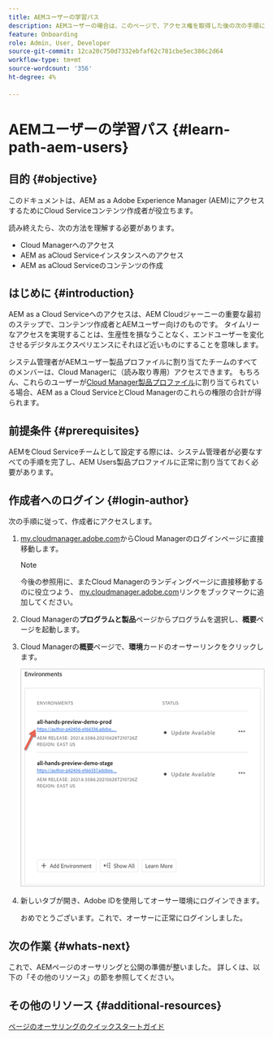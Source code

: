 ```yaml
---
title: AEMユーザーの学習パス
description: AEMユーザーの場合は、このページで、アクセス権を取得した後の次の手順について説明します
feature: Onboarding
role: Admin, User, Developer
source-git-commit: 12ca20c750d7332ebfaf62c781cbe5ec386c2d64
workflow-type: tm+mt
source-wordcount: '356'
ht-degree: 4%

---
```


# AEMユーザーの学習パス {#learn-path-aem-users}

## 目的 {#objective}

このドキュメントは、AEM as a Adobe Experience Manager (AEM)にアクセスするためにCloud Serviceコンテンツ作成者が役立ちます。

読み終えたら、次の方法を理解する必要があります。

* Cloud Managerへのアクセス
* AEM as aCloud Serviceインスタンスへのアクセス
* AEM as aCloud Serviceのコンテンツの作成

## はじめに  {#introduction}

AEM as a Cloud Serviceへのアクセスは、AEM Cloudジャーニーの重要な最初のステップで、コンテンツ作成者とAEMユーザー向けのものです。 タイムリーなアクセスを実現することは、生産性を損なうことなく、エンドユーザーを変化させるデジタルエクスペリエンスにそれほど近いものにすることを意味します。

システム管理者がAEMユーザー製品プロファイルに割り当てたチームのすべてのメンバーは、Cloud Managerに（読み取り専用）アクセスできます。 もちろん、これらのユーザーが[Cloud Manager製品プロファイル](https://experienceleague.adobe.com/docs/experience-manager-cloud-service/onboarding/onboarding-concepts/aem-cs-team-product-profiles.html?lang=en#cloud-manager-product-profiles)に割り当てられている場合、AEM as a Cloud ServiceとCloud Managerのこれらの権限の合計が得られます。

## 前提条件  {#prerequisites}

AEMをCloud Serviceチームとして設定する際には、システム管理者が必要なすべての手順を完了し、AEM Users製品プロファイルに正常に割り当てておく必要があります。

## 作成者へのログイン {#login-author}

次の手順に従って、作成者にアクセスします。

1. [my.cloudmanager.adobe.com](https://my.cloudmanager.adobe.com/)からCloud Managerのログインページに直接移動します。

   >[!NOTE]
   >今後の参照用に、またCloud Managerのランディングページに直接移動するのに役立つよう、 [my.cloudmanager.adobe.com](https://my.cloudmanager.adobe.com/)リンクをブックマークに追加してください。

1. Cloud Managerの&#x200B;**プログラムと製品**&#x200B;ページからプログラムを選択し、**概要**&#x200B;ページを起動します。

1. Cloud Managerの&#x200B;**概要**&#x200B;ページで、**環境**&#x200B;カードのオーサーリンクをクリックします。

   ![](/help/journey-onboarding/assets/author-environ.png)

1. 新しいタブが開き、Adobe IDを使用してオーサー環境にログインできます。

   おめでとうございます。これで、オーサーに正常にログインしました。

## 次の作業 {#whats-next}

これで、AEMページのオーサリングと公開の準備が整いました。 詳しくは、以下の「その他のリソース」の節を参照してください。

## その他のリソース {#additional-resources}

[ページのオーサリングのクイックスタートガイド](https://experienceleague.adobe.com/docs/experience-manager-cloud-service/sites/authoring/getting-started/quick-start.html?lang=en)